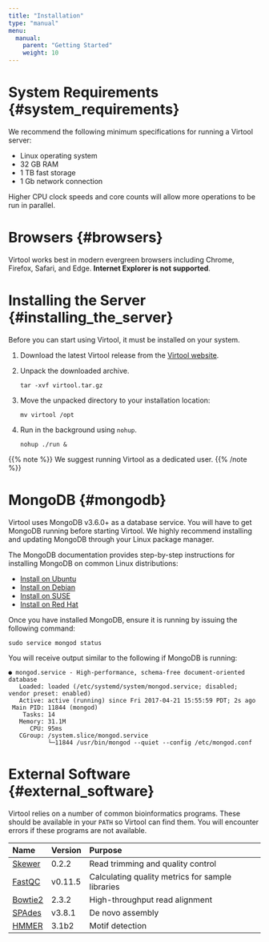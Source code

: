 ```yaml
---
title: "Installation"
type: "manual"
menu:
  manual:
    parent: "Getting Started"
    weight: 10
---
```


# System Requirements {#system_requirements}

We recommend the following minimum specifications for running a Virtool server:

- Linux operating system
- 32 GB RAM
- 1 TB fast storage
- 1 Gb network connection

Higher CPU clock speeds and core counts will allow more operations to be run in parallel.

# Browsers {#browsers}

Virtool works best in modern evergreen browsers including Chrome, Firefox, Safari, and Edge. **Internet Explorer is not supported**.

# Installing the Server {#installing_the_server}

Before you can start using Virtool, it must be installed on your system.

1. Download the latest Virtool release from the [Virtool website](http://www.virtool.ca "Virtool Website").

2. Unpack the downloaded archive.
   ```term
   tar -xvf virtool.tar.gz
   ```
3. Move the unpacked directory to your installation location:
   ```term
   mv virtool /opt
   ```
4. Run in the background using `nohup`.
   ```term
   nohup ./run &
   ```

{{% note %}}
We suggest running Virtool as a dedicated user.
{{% /note %}}

# MongoDB {#mongodb}

Virtool uses MongoDB v3.6.0+ as a database service. You will have to get MongoDB running before starting Virtool. We highly recommend installing and updating MongoDB through your Linux package manager.

The MongoDB documentation provides step-by-step instructions for installing MongoDB on common Linux distributions:

- [Install on Ubuntu](https://docs.mongodb.com/manual/tutorial/install-mongodb-on-ubuntu/>)
- [Install on Debian](https://docs.mongodb.com/manual/tutorial/install-mongodb-on-debian/>)
- [Install on SUSE](https://docs.mongodb.com/manual/tutorial/install-mongodb-on-suse/>)
- [Install on Red Hat](https://docs.mongodb.com/manual/tutorial/install-mongodb-on-red-hat/>)

Once you have installed MongoDB, ensure it is running by issuing the following command:

```term
sudo service mongod status
```

You will receive output similar to the following if MongoDB is running:

```term
● mongod.service - High-performance, schema-free document-oriented database
   Loaded: loaded (/etc/systemd/system/mongod.service; disabled; vendor preset: enabled)
   Active: active (running) since Fri 2017-04-21 15:55:59 PDT; 2s ago
 Main PID: 11844 (mongod)
    Tasks: 14
   Memory: 31.1M
      CPU: 95ms
   CGroup: /system.slice/mongod.service
           └─11844 /usr/bin/mongod --quiet --config /etc/mongod.conf
```

# External Software {#external_software}

Virtool relies on a number of common bioinformatics programs. These should be available in your `PATH` so Virtool can find them. You will encounter errors if these programs are not available.

| Name                                                               | Version | Purpose                                          |
| :----------------------------------------------------------------- | :------ | :----------------------------------------------- |
| [Skewer](https://github.com/relipmoc/skewer)                       | 0.2.2   | Read trimming and quality control                |
| [FastQC](http://www.bioinformatics.babraham.ac.uk/projects/fastqc) | v0.11.5 | Calculating quality metrics for sample libraries |
| [Bowtie2](http://bowtie-bio.sourceforge.net/bowtie2/index.shtml)   | 2.3.2   | High-throughput read alignment                   |
| [SPAdes](http://bioinf.spbau.ru/spades)                            | v3.8.1  | De novo assembly                                 |
| [HMMER](http://hmmer.org/)                                         | 3.1b2   | Motif detection                                  |
